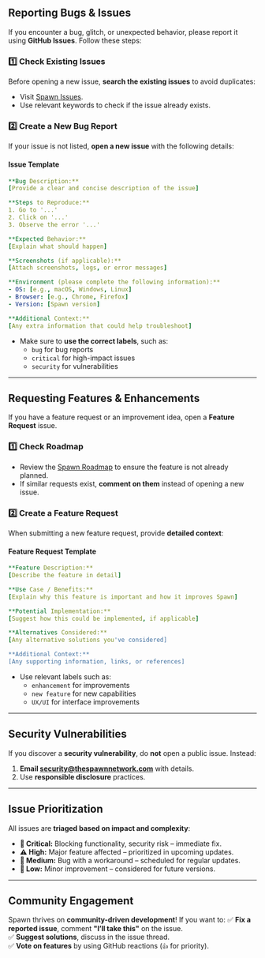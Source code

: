 ## **Reporting Bugs & Issues**

If you encounter a bug, glitch, or unexpected behavior, please report it using **GitHub Issues**. Follow these steps:

### **1️⃣ Check Existing Issues**

Before opening a new issue, **search the existing issues** to avoid duplicates:

- Visit [Spawn Issues](https://github.com/thespawnnetwork/issues).
- Use relevant keywords to check if the issue already exists.

### **2️⃣ Create a New Bug Report**

If your issue is not listed, **open a new issue** with the following details:

#### **Issue Template**

```yaml
**Bug Description:**
[Provide a clear and concise description of the issue]

**Steps to Reproduce:**
1. Go to '...'
2. Click on '...'
3. Observe the error '...'

**Expected Behavior:**
[Explain what should happen]

**Screenshots (if applicable):**
[Attach screenshots, logs, or error messages]

**Environment (please complete the following information):**
- OS: [e.g., macOS, Windows, Linux]
- Browser: [e.g., Chrome, Firefox]
- Version: [Spawn version]

**Additional Context:**
[Any extra information that could help troubleshoot]
```

- Make sure to **use the correct labels**, such as:
  - `bug` for bug reports
  - `critical` for high-impact issues
  - `security` for vulnerabilities

---

## **Requesting Features & Enhancements**

If you have a feature request or an improvement idea, open a **Feature Request** issue.

### **1️⃣ Check Roadmap**

- Review the [Spawn Roadmap](https://github.com/thespawnnetwork/roadmap) to ensure the feature is not already planned.
- If similar requests exist, **comment on them** instead of opening a new issue.

### **2️⃣ Create a Feature Request**

When submitting a new feature request, provide **detailed context**:

#### **Feature Request Template**

```yaml
**Feature Description:**
[Describe the feature in detail]

**Use Case / Benefits:**
[Explain why this feature is important and how it improves Spawn]

**Potential Implementation:**
[Suggest how this could be implemented, if applicable]

**Alternatives Considered:**
[Any alternative solutions you've considered]

**Additional Context:**
[Any supporting information, links, or references]
```

- Use relevant labels such as:
  - `enhancement` for improvements
  - `new feature` for new capabilities
  - `UX/UI` for interface improvements

---

## **Security Vulnerabilities**

If you discover a **security vulnerability**, do **not** open a public issue. Instead:

1. **Email security@thespawnnetwork.com** with details.
2. Use **responsible disclosure** practices.

---

## **Issue Prioritization**

All issues are **triaged based on impact and complexity**:

- **🚨 Critical:** Blocking functionality, security risk – immediate fix.
- **⚠️ High:** Major feature affected – prioritized in upcoming updates.
- **🔧 Medium:** Bug with a workaround – scheduled for regular updates.
- **📝 Low:** Minor improvement – considered for future versions.

---

## **Community Engagement**

Spawn thrives on **community-driven development**! If you want to:
✅ **Fix a reported issue**, comment **"I’ll take this"** on the issue.  
✅ **Suggest solutions**, discuss in the issue thread.  
✅ **Vote on features** by using GitHub reactions (`👍` for priority).
